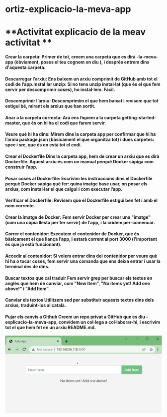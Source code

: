 # ortiz-explicacio-la-meva-app
# **Activitat explicacio de la meav activitat **



#### Crear la carpeta: Primer de tot, creem una carpeta que es dirà <el teu Cognom>-la-meva-app (òbviament, poses el teu cognom on diu <el teu Cognom>), i després entrem dins d'aquesta carpeta.

#### Descarregar l’arxiu: Ens baixem un arxiu comprimit de GitHub amb tot el codi de l’app.Instal·lar unzip: Si no tens unzip instal·lat (que és el que fem servir per descomprimir coses), ho instal·lem. Fàcil.
#### Descomprimir l’arxiu: Descomprimim el que hem baixat i revisem que tot estigui bé, mirant els arxius que han sortit.
#### Anar a la carpeta correcta: Ara ens fiquem a la carpeta getting-started-master, que és on hi ha el codi que farem servir.

#### Veure què hi ha dins: Mirem dins la carpeta app per confirmar que hi ha l’arxiu package.json (bàsicament el que organitza tot) i dues carpetes: spec i src, que és on està tot el codi.
#### Crear el Dockerfile Dins la carpeta app, hem de crear un arxiu que es dirà Dockerfile. Aquest arxiu és com un manual perquè Docker sàpiga com construir l’app.
#### Posar coses al Dockerfile: Escrivim les instruccions dins el Dockerfile perquè Docker sàpiga què fer: quina imatge base usar, on posar els arxius, com instal·lar el que calgui i com executar l’app.
#### Verificar el Dockerfile: Revisem que el Dockerfile estigui ben fet i amb el nom correcte.

#### Crear la imatge de Docker: Fem servir Docker per crear una "imatge" (com una còpia llesta per fer servir) de l’app, i la cridem per-comencar.
#### Correr el contenidor: Executem el contenidor de Docker, que és bàsicament el que llança l’app, i estarà corrent al port 3000 (l’important és que ja està funcionant).
#### Accedir al contenidor: Si volem entrar dins del contenidor per veure què hi ha o tocar coses, fem servir una comanda que ens deixa entrar i usar la terminal des de dins.
#### Buscar textos que cal traduir Fem servir grep per buscar els textos en anglès que hem de canviar, com "New Item", "No items yet! Add one above!" i "Add Item".

#### Canviar els textos Utilitzem sed per substituir aquests textos dins dels arxius, traduint-los al català.
#### Pujar els canvis a Github Creem un repo privat a GitHub que es diu <el teu Cognom>-explicacio-la-meva-app, convidem un col·lega a col·laborar-hi, i escrivim tot el que hem fet en un arxiu README.md. 

![image](image.png)
